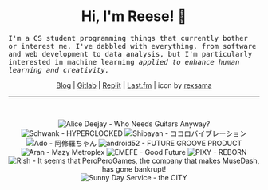 <h1 align="center">Hi, I'm Reese! 👋</h1>

<p><samp>I'm a CS student programming things that currently bother or interest me. I've dabbled with everything, from software and web development to data analysis, but I'm particularly interested in machine learning <i>applied to enhance human learning and creativity.</i></p></samp>

<p align="center">
 <a href="https://renys.dev">Blog</a> | <a href="https://gitlab.com/renys">Gitlab</a> | <a href="https://replit.com/@renys">Replit</a> | <a href="https://last.fm/user/i-dle">Last.fm</a> | icon by <a href="https://deviantart.com/rexsama">rexsama</a>
</p>

<hr class="dotted">
<br>
<!-- lastfm -->
<p align="center"><img src="https://lastfm.freetls.fastly.net/i/u/64s/f6bf55ded14fbdb79fc41bc3cf44117b.jpg" title="Alice Deejay - Who Needs Guitars Anyway?"> <img src="https://lastfm.freetls.fastly.net/i/u/64s/f8c923a2da7334e1f5db0e5214dc0d38.jpg" title="Schwank - HYPERCLOCKED"> <img src="https://lastfm.freetls.fastly.net/i/u/64s/530aa29a494addeb3758881194ae5b16.jpg" title="Shibayan - ココロバイブレーション"> <img src="https://lastfm.freetls.fastly.net/i/u/64s/5a4a02c112e26de9b25c053e8bdb60eb.jpg" title="Ado - 阿修羅ちゃん"> <img src="https://lastfm.freetls.fastly.net/i/u/64s/2688ad68b66ace3b31f5f459b8074230.jpg" title="android52 - FUTURE GROOVE PRODUCT"> <img src="https://lastfm.freetls.fastly.net/i/u/64s/609f4543fb77f3805e09cee1679927fe.jpg" title="Aran - Mazy Metroplex"> <img src="https://lastfm.freetls.fastly.net/i/u/64s/bcb281cee9834f2caa7fb176b6c7b97e.jpg" title="EMEFE - Good Future"> <img src="https://lastfm.freetls.fastly.net/i/u/64s/36854532750d33dabf98f25666a01562.jpg" title="PIXY - REBORN"> <img src="https://lastfm.freetls.fastly.net/i/u/64s/502a1d55623b4a5fdb7940233d65ea7d.png" title="Rish - It seems that PeroPeroGames, the company that makes MuseDash, has gone bankrupt!"> <img src="https://lastfm.freetls.fastly.net/i/u/64s/58a213deb6a8d2ec0126f55b49cc9e5e.jpg" title="Sunny Day Service - the CITY"> </p>
